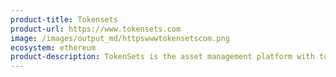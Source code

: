 ```yaml
---
product-title: Tokensets
product-url: https://www.tokensets.com
image: /images/output_md/httpswwwtokensetscom.png
ecosystem: ethereum
product-description: TokenSets is the asset management platform with tokenized trading strategies facilitated by Set Protocol’s smart contract system. [Interview with Tokensets creators](/tokensets)
---
```

